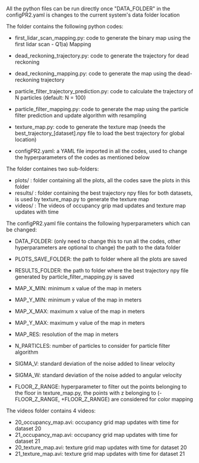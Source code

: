 All the python files can be run directly once "DATA_FOLDER" in the configPR2.yaml is changes to the current system's data folder location

The folder contains the following python codes:

- first_lidar_scan_mapping.py: code to generate the binary map using the first lidar scan - Q1)a) Mapping
- dead_reckoning_trajectory.py: code to generate the trajectory for dead reckoning
- dead_reckoning_mapping.py: code to generate the map using the dead-reckoning trajectory
- particle_filter_trajectory_prediction.py: code to calculate the trajectory of N particles (default: N = 100)
- particle_filter_mapping.py: code to generate the map using the particle filter prediction and update algorithm with resampling
- texture_map.py: code to generate the texture map (needs the best_trajectory_[dataset].npy file to load the best trajectory for global location)

- configPR2.yaml: a YAML file imported in all the codes, used to change the hyperparameters of the codes as mentioned below



The folder containes two sub-folders:
- plots/ : folder containing all the plots, all the codes save the plots in this folder
- results/ : folder containing the best trajectory npy files for both datasets, is used by texture_map.py to generate the texture map
- videos/ : The videos of occupancy grip mad updates and texture map updates with time


The configPR2.yaml file contains the following hyperparameters which can be changed:
- DATA_FOLDER: (only need to change this to run all the codes, other hyperparameters are optional to change) the path to the data folder

- PLOTS_SAVE_FOLDER: the path to folder where all the plots are saved
- RESULTS_FOLDER: the path to folder where the best trajectory npy file generated by particle_filter_mapping.py is saved
- MAP_X_MIN: minimum x value of the map in meters
- MAP_Y_MIN: minimum y value of the map in meters
- MAP_X_MAX: maximum x value of the map in meters
- MAP_Y_MAX: maximum y value of the map in meters
- MAP_RES: resolution of the map in meters
- N_PARTICLES: number of particles to consider for particle filter algorithm
- SIGMA_V: standard deviation of the noise added to linear velocity
- SIGMA_W: standard deviation of the noise added to angular velocity
- FLOOR_Z_RANGE: hyperparameter to filter out the points belonging to the floor in texture_map.py, the points with z belonging to       (-FLOOR_Z_RANGE, +FLOOR_Z_RANGE) are considered for color mapping


The videos folder contains 4 videos:
- 20_occupancy_map.avi: occupancy grid map updates with time for dataset 20
- 21_occupancy_map.avi: occupancy grid map updates with time for dataset 21
- 20_texture_map.avi: texture grid map updates with time for dataset 20
- 21_texture_map.avi: texture grid map updates with time for dataset 21 
